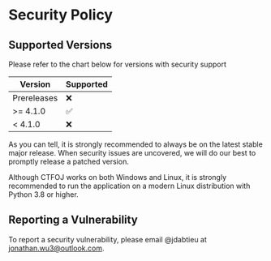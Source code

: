 # Security Policy

## Supported Versions

Please refer to the chart below for versions with security support

| Version     | Supported          |
| ----------- | ------------------ |
| Prereleases | :x:                |
| >= 4.1.0    | :white_check_mark: |
| < 4.1.0     | :x:                |

As you can tell, it is strongly recommended to always be on the latest stable major release. When security issues are uncovered, we will do
our best to promptly release a patched version.

Although CTFOJ works on both Windows and Linux, it is strongly recommended to run the application on a modern Linux distribution with Python 3.8 or higher.

## Reporting a Vulnerability

To report a security vulnerability, please email @jdabtieu at [jonathan.wu3@outlook.com](jonathan.wu3@outlook.com).
